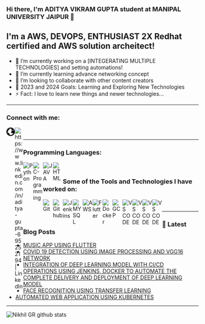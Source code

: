 ### Hi there, I'm ADITYA VIKRAM GUPTA student at MANIPAL UNIVERSITY JAIPUR   👋

## I'm a AWS, DEVOPS, ENTHUSIAST 2X Redhat certified and AWS solution archeitect!
- 🔭 I’m currently working on a [INTEGERATING MULTIPLE TECHNOLOGIES] and setting automations!
- 🌱 I’m currently learning advance networking concept
- 👯 I’m looking to collaborate with other content creators
- 🥅 2023 and 2024 Goals: Learning  and Exploring New Technologies
- ⚡ Fact: I love to learn new things and newer technologies...

---

### Connect with me:

[<img align="left" alt="https://bit.ly/36Ffkw7" width="22px" src="https://raw.githubusercontent.com/iconic/open-iconic/master/svg/globe.svg" />][website]
[<img align="left" alt="https://www.linkedin.com/in/aditya-gupta-695252194 | LinkedIn" width="22px" src="https://cdn.jsdelivr.net/npm/simple-icons@v3/icons/linkedin.svg" />][linkedin]

<br />

---

### Programming Languages:

<img align="left" alt="Python" width="26px" src="https://img.icons8.com/color/48/000000/python.png" />
<img align="left" alt="C-Programming" width="26px" src="https://img.icons8.com/color/48/000000/c-programming.png" />
<img align="left" alt="JAVA" width="26px" src="https://img.icons8.com/color/48/000000/java-coffee-cup-logo.png" />
<img align="left" alt="HTML" width="26px" src="https://img.icons8.com/color/48/000000/html-5.png" />

<br />

### Some of the Tools and Technologies I have worked on:

<img align="left" alt="Git" width="26px" src="https://img.icons8.com/color/48/000000/git.png" />
<img align="left" alt="Github" width="26px" src="https://img.icons8.com/fluent/48/000000/github.png" />
<img align="left" alt="Jenkins" width="26px" src="https://img.icons8.com/color/48/000000/jenkins.png" />
<img align="left" alt="MYSQL" width="26px" src="https://img.icons8.com/ios-filled/48/000000/mysql-logo.png" />
<img align="left" alt="AWS" width="26px" src="https://img.icons8.com/color/48/000000/amazon-web-services.png" />
<img align="left" alt="Flutter" width="26px" src="https://img.icons8.com/color/48/000000/flutter.png" />
<img align="left" alt="Docker" width="26px" src="https://img.icons8.com/color/48/000000/docker.png" />
<img align="left" alt="GCP" width="26px" src="https://img.icons8.com/color/48/000000/google-cloud-platform.png" />
<img align="left" alt="VS CODE" width="26px" src="https://img.icons8.com/fluent/48/000000/visual-studio-code-2019.png" />
<img align="left" alt="VS CODE" width="26px" src="https://img.icons8.com/color/48/000000/azure-1.png" />
<img align="left" alt="VS CODE" width="26px" src="https://img.icons8.com/color/48/000000/firebase.png" />
<img align="left" alt="VS CODE" width="26px" src="https://img.icons8.com/bubbles/50/000000/react.png" />
<br/>

---

### 📕 Latest Blog Posts

- [MUSIC APP USING FLUTTER](https://www.linkedin.com/pulse/flutter-music-playervideo-player-aditya-gupta)
- [COVID 19 DETECTION USING IMAGE PROCESSING AND VGG16 NETWORK](https://www.linkedin.com/pulse/covid-19-detection-using-image-processing-vgg16-network-aditya-gupta)
- [INTEGRATION OF DEEP LEARNING MODEL WITH CI/CD OPERATIONS USING JENKINS, DOCKER TO AUTOMATE THE COMPLETE DELIVERY AND DEPLOYMENT OF DEEP LEARNING MODEL](https://www.linkedin.com/pulse/integrating-deep-learning-model-cicd-operations-using-aditya-gupta)
- [FACE RECOGNITION USING TRANSFER LEARNING](https://www.linkedin.com/pulse/face-recognition-aditya-gupta)
- [AUTOMATED WEB APPLICATION USING KUBERNETES](https://www.linkedin.com/pulse/deploying-wordpress-usind-aws-rds-kubernates-aditya-gupta)

---

[website]: https://sites.google.com/view/adityvgupta/home
[linkedin]: https://www.linkedin.com/in/aditya-gupta-695252194


![Nikhil GR github stats](https://github-readme-stats.vercel.app/api?username=guptaadi123&count_private=true&show_icons=true&theme=radical)
